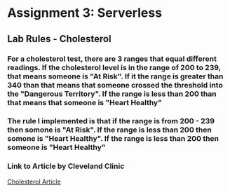 # Assignment 3: Serverless
## Lab Rules - Cholesterol
### For a cholesterol test, there are 3 ranges that equal different readings. If the cholesterol level is in the range of 200 to 239, that means someone is "At Risk". If it the range is greater than 340 than that means that someone crossed the threshold into the "Dangerous Territory". If the range is less than 200 than that means that someone is "Heart Healthy"

### The rule I implemented is that if the range is from 200 - 239 then somone is "At Risk". If the range is less than 200 then somone is "Heart Healthy". If the range is less than 200 then someone is "Heart Healthy"

### Link to Article by Cleveland Clinic
[Cholesterol Article](https://my.clevelandclinic.org/health/articles/11920-cholesterol-numbers-what-do-they-mean)

